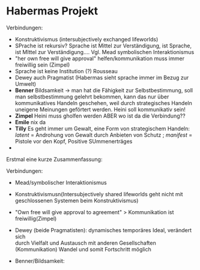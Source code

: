 # Habermas Projekt


<!-- TODO: Verbindungen zu anderen Autoren  -->
<!-- TODO: Zusammenfassung  -->
<!-- TODO: Verbindungen zu anderen Autoren -->
<!-- TODO: Umsetzbarkeit/In github -->
<!-- TODO: klären, ob das Publikum einen Plan hat -->


Verbindungen:
- Konstruktivismus (intersubjectively exchanged lifeworlds)
- SPrache ist rekursiv? Sprache ist Mittel zur Verständigung, ist Sprache, ist MIttel zur Verständigung....
Vgl. Mead symbolischen Interaktionismus
- "her own free will give approval" helfen/kommunikation muss immer freiwillig sein (Zimpel)
- Sprache ist keine Institution (?) Rousseau
- Dewey auch Pragmatist (Habermas sieht sprache immer im Bezug zur Umwelt)
- **Benner** Bildsamkeit -> man hat die Fähigkeit zur Selbstbestimmung, soll man selbstbestimmung gelehrt bekommen, kann das nur über kommunikatives Handeln geschehen, weil durch strategisches Handeln uneigene Meinungen geförtert werden. Heini soll kommunikativ sein!
- **Zimpel** Heini muss gholfen werden ABER wo ist da die Verbindung??
- **Emile** nix da
- **Tilly** Es geht immer um Gewalt, eine Form von strategischem Handeln: *latent* = Androhung von Gewalt durch Anbieten von Schutz ; *manifest* = Pistole vor den Kopf, Positive SUmmenerträges
-


Erstmal eine kurze Zusammenfassung:

Verbindungen:
- Mead/symbolischer Interaktionismus
- Konstruktivismusn(Intersubjectively shared lifeworlds geht nicht mit geschlossenen Systemen beim Konstruktivismus)
- "Own free will give approval to agreement" > Kommunikation ist   freiwillig(Zimpel)
- Dewey (beide Pragmatisten): dynamisches temporäres Ideal, verändert sich  
                              durch Vielfalt und Austausch mit anderen
                               Gesellschaften (Kommunikation) Wandel und somit
                               Fortschritt möglich


- Benner/Bildsamkeit:  
